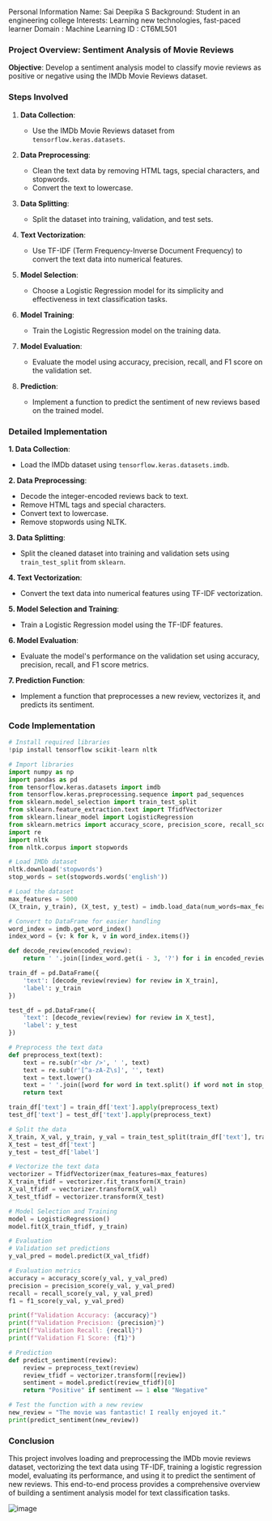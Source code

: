 Personal Information Name: Sai Deepika S Background: Student in an engineering college Interests: Learning new technologies, fast-paced learner Domain : Machine Learning ID : CT6ML501

### Project Overview: Sentiment Analysis of Movie Reviews

**Objective**: Develop a sentiment analysis model to classify movie reviews as positive or negative using the IMDb Movie Reviews dataset.

### Steps Involved

1. **Data Collection**:
   - Use the IMDb Movie Reviews dataset from `tensorflow.keras.datasets`.

2. **Data Preprocessing**:
   - Clean the text data by removing HTML tags, special characters, and stopwords.
   - Convert the text to lowercase.

3. **Data Splitting**:
   - Split the dataset into training, validation, and test sets.

4. **Text Vectorization**:
   - Use TF-IDF (Term Frequency-Inverse Document Frequency) to convert the text data into numerical features.

5. **Model Selection**:
   - Choose a Logistic Regression model for its simplicity and effectiveness in text classification tasks.

6. **Model Training**:
   - Train the Logistic Regression model on the training data.

7. **Model Evaluation**:
   - Evaluate the model using accuracy, precision, recall, and F1 score on the validation set.

8. **Prediction**:
   - Implement a function to predict the sentiment of new reviews based on the trained model.

### Detailed Implementation

**1. Data Collection**:
- Load the IMDb dataset using `tensorflow.keras.datasets.imdb`.

**2. Data Preprocessing**:
- Decode the integer-encoded reviews back to text.
- Remove HTML tags and special characters.
- Convert text to lowercase.
- Remove stopwords using NLTK.

**3. Data Splitting**:
- Split the cleaned dataset into training and validation sets using `train_test_split` from `sklearn`.

**4. Text Vectorization**:
- Convert the text data into numerical features using TF-IDF vectorization.

**5. Model Selection and Training**:
- Train a Logistic Regression model using the TF-IDF features.

**6. Model Evaluation**:
- Evaluate the model's performance on the validation set using accuracy, precision, recall, and F1 score metrics.

**7. Prediction Function**:
- Implement a function that preprocesses a new review, vectorizes it, and predicts its sentiment.

### Code Implementation

```python
# Install required libraries
!pip install tensorflow scikit-learn nltk

# Import libraries
import numpy as np
import pandas as pd
from tensorflow.keras.datasets import imdb
from tensorflow.keras.preprocessing.sequence import pad_sequences
from sklearn.model_selection import train_test_split
from sklearn.feature_extraction.text import TfidfVectorizer
from sklearn.linear_model import LogisticRegression
from sklearn.metrics import accuracy_score, precision_score, recall_score, f1_score
import re
import nltk
from nltk.corpus import stopwords

# Load IMDb dataset
nltk.download('stopwords')
stop_words = set(stopwords.words('english'))

# Load the dataset
max_features = 5000
(X_train, y_train), (X_test, y_test) = imdb.load_data(num_words=max_features)

# Convert to DataFrame for easier handling
word_index = imdb.get_word_index()
index_word = {v: k for k, v in word_index.items()}

def decode_review(encoded_review):
    return ' '.join([index_word.get(i - 3, '?') for i in encoded_review])

train_df = pd.DataFrame({
    'text': [decode_review(review) for review in X_train],
    'label': y_train
})

test_df = pd.DataFrame({
    'text': [decode_review(review) for review in X_test],
    'label': y_test
})

# Preprocess the text data
def preprocess_text(text):
    text = re.sub(r'<br />', ' ', text)
    text = re.sub(r'[^a-zA-Z\s]', '', text)
    text = text.lower()
    text = ' '.join([word for word in text.split() if word not in stop_words])
    return text

train_df['text'] = train_df['text'].apply(preprocess_text)
test_df['text'] = test_df['text'].apply(preprocess_text)

# Split the data
X_train, X_val, y_train, y_val = train_test_split(train_df['text'], train_df['label'], test_size=0.2, random_state=42)
X_test = test_df['text']
y_test = test_df['label']

# Vectorize the text data
vectorizer = TfidfVectorizer(max_features=max_features)
X_train_tfidf = vectorizer.fit_transform(X_train)
X_val_tfidf = vectorizer.transform(X_val)
X_test_tfidf = vectorizer.transform(X_test)

# Model Selection and Training
model = LogisticRegression()
model.fit(X_train_tfidf, y_train)

# Evaluation
# Validation set predictions
y_val_pred = model.predict(X_val_tfidf)

# Evaluation metrics
accuracy = accuracy_score(y_val, y_val_pred)
precision = precision_score(y_val, y_val_pred)
recall = recall_score(y_val, y_val_pred)
f1 = f1_score(y_val, y_val_pred)

print(f"Validation Accuracy: {accuracy}")
print(f"Validation Precision: {precision}")
print(f"Validation Recall: {recall}")
print(f"Validation F1 Score: {f1}")

# Prediction
def predict_sentiment(review):
    review = preprocess_text(review)
    review_tfidf = vectorizer.transform([review])
    sentiment = model.predict(review_tfidf)[0]
    return "Positive" if sentiment == 1 else "Negative"

# Test the function with a new review
new_review = "The movie was fantastic! I really enjoyed it."
print(predict_sentiment(new_review))
```

### Conclusion

This project involves loading and preprocessing the IMDb movie reviews dataset, vectorizing the text data using TF-IDF, training a logistic regression model, evaluating its performance, and using it to predict the sentiment of new reviews. This end-to-end process provides a comprehensive overview of building a sentiment analysis model for text classification tasks.

![image](https://github.com/user-attachments/assets/8a7e1bd0-ea22-4a45-ba3b-1cffe4253766)
